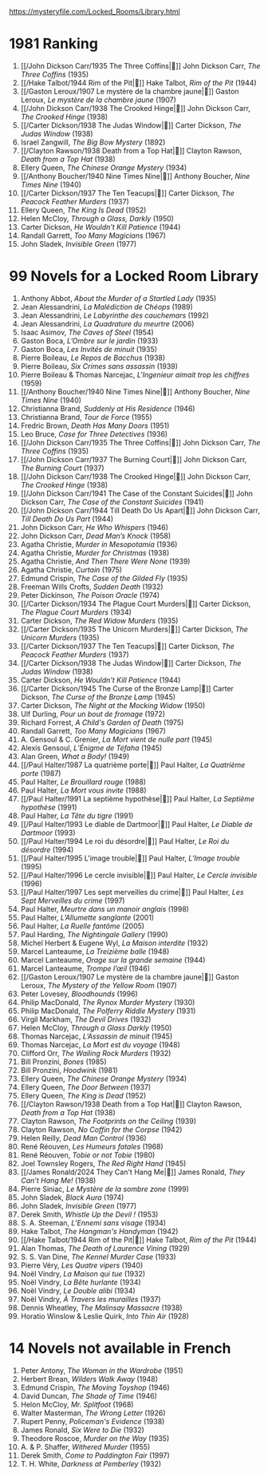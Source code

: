 https://mysteryfile.com/Locked_Rooms/Library.html

# 1981 Ranking

1. [[/John Dickson Carr/1935 The Three Coffins|📖]] John Dickson Carr, <i>The Three Coffins</i> (1935)
2. [[/Hake Talbot/1944 Rim of the Pit|📖]] Hake Talbot, <i>Rim of the Pit</i> (1944)
3. [[/Gaston Leroux/1907 Le mystère de la chambre jaune|📖]] Gaston Leroux, <i>Le mystère de la chambre jaune</i> (1907)
4. [[/John Dickson Carr/1938 The Crooked Hinge|📖]] John Dickson Carr, <i>The Crooked Hinge</i> (1938)
5. [[/Carter Dickson/1938 The Judas Window|📖]] Carter Dickson, <i>The Judas Window</i> (1938)
6. Israel Zangwill, <i>The Big Bow Mystery</i> (1892)
7. [[/Clayton Rawson/1938 Death from a Top Hat|📖]] Clayton Rawson, <i>Death from a Top Hat</i> (1938)
8. Ellery Queen, <i>The Chinese Orange Mystery</i> (1934)
9. [[/Anthony Boucher/1940 Nine Times Nine|📖]] Anthony Boucher, <i>Nine Times Nine</i> (1940)
10. [[/Carter Dickson/1937 The Ten Teacups|📖]] Carter Dickson, <i>The Peacock Feather Murders</i> (1937)
11. Ellery Queen, <i>The King Is Dead</i> (1952)
12. Helen McCloy, <i>Through a Glass, Darkly</i> (1950)
13. Carter Dickson, <i>He Wouldn't Kill Patience</i> (1944)
14. Randall Garrett, <i>Too Many Magicians</i> (1967)
15. John Sladek, <i>Invisible Green</i> (1977)

# 99 Novels for a Locked Room Library

1. Anthony Abbot, <i>About the Murder of a Startled Lady</i> (1935)
2. Jean Alessandrini, <i>La Malédiction de Chéops</i> (1989)
3. Jean Alessandrini, <i>Le Labyrinthe des cauchemars</i> (1992)
4. Jean Alessandrini, <i>La Quadrature du meurtre</i> (2006)
5. Isaac Asimov, <i>The Caves of Steel</i> (1954)
6. Gaston Boca, <i>L’Ombre sur le jardin</i> (1933)
7. Gaston Boca, <i>Les Invités de minuit</i> (1935)
8. Pierre Boileau, <i>Le Repos de Bacchus</i> (1938)
9. Pierre Boileau, <i>Six Crimes sans assassin</i> (1939)
10. Pierre Boileau & Thomas Narcejac, <i>L'Ingenieur aimait trop les chiffres</i> (1959)
11. [[/Anthony Boucher/1940 Nine Times Nine|📖]] Anthony Boucher, <i>Nine Times Nine</i> (1940)
12. Christianna Brand, <i>Suddenly at His Residence</i> (1946)
13. Christianna Brand, <i>Tour de Force</i> (1955)
14. Fredric Brown, <i>Death Has Many Doors</i> (1951)
15. Leo Bruce, <i>Case for Three Detectives</i> (1936)
16. [[/John Dickson Carr/1935 The Three Coffins|📖]] John Dickson Carr, <i>The Three Coffins</i> (1935)
17. [[/John Dickson Carr/1937 The Burning Court|📖]] John Dickson Carr, <i>The Burning Court</i> (1937)
18. [[/John Dickson Carr/1938 The Crooked Hinge|📖]] John Dickson Carr, <i>The Crooked Hinge</i> (1938)
19. [[/John Dickson Carr/1941 The Case of the Constant Suicides|📖]] John Dickson Carr, <i>The Case of the Constant Suicides</i> (1941)
20. [[/John Dickson Carr/1944 Till Death Do Us Apart|📖]] John Dickson Carr, <i>Till Death Do Us Part</i> (1944)
21. John Dickson Carr, <i>He Who Whispers</i> (1946)
22. John Dickson Carr, <i>Dead Man’s Knock</i> (1958)
23. Agatha Christie, <i>Murder in Mesopotamia</i> (1936)
24. Agatha Christie, <i>Murder for Christmas</i> (1938)
25. Agatha Christie, <i>And Then There Were None</i> (1939)
26. Agatha Christie, <i>Curtain</i> (1975)
27. Edmund Crispin, <i>The Case of the Gilded Fly</i> (1935)
28. Freeman Wills Crofts, <i>Sudden Death</i> (1932)
29. Peter Dickinson, <i>The Poison Oracle</i> (1974)
30. [[/Carter Dickson/1934 The Plague Court Murders|📖]] Carter Dickson, <i>The Plague Court Murders</i> (1934)
31. Carter Dickson, <i>The Red Widow Murders</i> (1935)
32. [[/Carter Dickson/1935 The Unicorn Murders|📖]] Carter Dickson, <i>The Unicorn Murders</i> (1935)
33. [[/Carter Dickson/1937 The Ten Teacups|📖]] Carter Dickson, <i>The Peacock Feather Murders</i> (1937)
34. [[/Carter Dickson/1938 The Judas Window|📖]] Carter Dickson, <i>The Judas Window</i> (1938)
35. Carter Dickson, <i>He Wouldn't Kill Patience</i> (1944)
36. [[/Carter Dickson/1945 The Curse of the Bronze Lamp|📖]] Carter Dickson, <i>The Curse of the Bronze Lamp</i> (1945)
37. Carter Dickson, <i>The Night at the Mocking Widow</i> (1950)
38. Ulf Durling, <i>Pour un bout de fromage</i> (1972)
39. Richard Forrest, <i>A Child's Garden of Death</i> (1975)
40. Randall Garrett, <i>Too Many Magicians</i> (1967)
41. A. Gensoul & C. Grenier, <i>La Mort vient de nulle part</i> (1945)
42. Alexis Gensoul, <i>L’Énigme de Téfaha</i> (1945)
43. Alan Green, <i>What a Body!</i> (1949)
44. [[/Paul Halter/1987 La quatrième porte|📖]] Paul Halter, <i>La Quatrième porte</i> (1987)
45. Paul Halter, <i>Le Brouillard rouge</i> (1988)
46. Paul Halter, <i>La Mort vous invite</i> (1988)
47. [[/Paul Halter/1991 La septième hypothèse|📖]] Paul Halter, <i>La Septième hypothèse</i> (1991)
48. Paul Halter, <i>La Tête du tigre</i> (1991)
49. [[/Paul Halter/1993 Le diable de Dartmoor|📖]] Paul Halter, <i>Le Diable de Dartmoor</i> (1993)
50. [[/Paul Halter/1994 Le roi du désordre|📖]] Paul Halter, <i>Le Roi du désordre</i> (1994)
51. [[/Paul Halter/1995 L'image trouble|📖]] Paul Halter, <i>L’Image trouble</i> (1995)
52. [[/Paul Halter/1996 Le cercle invisible|📖]] Paul Halter, <i>Le Cercle invisible</i> (1996)
53. [[/Paul Halter/1997 Les sept merveilles du crime|📖]] Paul Halter, <i>Les Sept Merveilles du crime</i> (1997)
54. Paul Halter, <i>Meurtre dans un manoir anglais</i> (1998)
55. Paul Halter, <i>L’Allumette sanglante</i> (2001)
56. Paul Halter, <i>La Ruelle fantôme</i> (2005)
57. Paul Harding, <i>The Nightingale Gallery</i> (1990)
58. Michel Herbert & Eugene Wyl, <i>La Maison interdite</i> (1932)
59. Marcel Lanteaume, <i>La Treizième balle</i> (1948)
60. Marcel Lanteaume, <i>Orage sur la grande semaine</i> (1944)
61. Marcel Lanteaume, <i>Trompe l’œil</i> (1946)
62. [[/Gaston Leroux/1907 Le mystère de la chambre jaune|📖]] Gaston Leroux, <i>The Mystery of the Yellow Room</i> (1907)
63. Peter Lovesey, <i>Bloodhounds</i> (1996)
64. Philip MacDonald, <i>The Rynox Murder Mystery</i> (1930)
65. Philip MacDonald, <i>The Polferry Riddle Mystery</i> (1931)
66. Virgil Markham, <i>The Devil Drives</i> (1932)
67. Helen McCloy, <i>Through a Glass Darkly</i> (1950)
68. Thomas Narcejac, <i>L’Assassin de minuit</i> (1945)
69. Thomas Narcejac, <i>La Mort est du voyage</i> (1948)
70. Clifford Orr, <i>The Wailing Rock Murders</i> (1932)
71. Bill Pronzini, <i>Bones</i> (1985)
72. Bill Pronzini, <i>Hoodwink</i> (1981)
73. Ellery Queen, <i>The Chinese Orange Mystery</i> (1934)
74. Ellery Queen, <i>The Door Between</i> (1937)
75. Ellery Queen, <i>The King is Dead</i> (1952)
76. [[/Clayton Rawson/1938 Death from a Top Hat|📖]] Clayton Rawson, <i>Death from a Top Hat</i> (1938)
77. Clayton Rawson, <i>The Footprints on the Ceiling</i> (1939)
78. Clayton Rawson, <i>No Coffin for the Corpse</i> (1942)
79. Helen Reilly, <i>Dead Man Control</i> (1936)
80. René Réouven, <i>Les Humeurs fatales</i> (1968)
81. René Réouven, <i>Tobie or not Tobie</i> (1980)
82. Joel Townsley Rogers, <i>The Red Right Hand</i> (1945)
83. [[/James Ronald/2024 They Can't Hang Me|📖]] James Ronald, <i>They Can’t Hang Me!</i> (1938)
84. Pierre Siniac, <i>Le Mystère de la sombre zone</i> (1999)
85. John Sladek, <i>Black Aura</i> (1974)
86. John Sladek, <i>Invisible Green</i> (1977)
87. Derek Smith, <i>Whistle Up the Devil !</i> (1953)
88. S. A. Steeman, <i>L’Ennemi sans visage</i> (1934)
89. Hake Talbot, <i>The Hangman's Handyman</i> (1942)
90. [[/Hake Talbot/1944 Rim of the Pit|📖]] Hake Talbot, <i>Rim of the Pit</i> (1944)
91. Alan Thomas, <i>The Death of Laurence Vining</i> (1929)
92. S. S. Van Dine, <i>The Kennel Murder Case</i> (1933)
93. Pierre Véry, <i>Les Quatre vipers</i> (1940)
94. Noël Vindry, <i>La Maison qui tue</i> (1932)
95. Noël Vindry, <i>La Bête hurlante</i> (1934)
96. Noël Vindry, <i>Le Double alibi</i> (1934)
97. Noël Vindry, <i>À Travers les murailles</i> (1937)
98. Dennis Wheatley, <i>The Malinsay Massacre</i> (1938)
99. Horatio Winslow & Leslie Quirk, <i>Into Thin Air</i> (1928)

# 14 Novels not available in French

1. Peter Antony, <i>The Woman in the Wardrobe</i> (1951)
2. Herbert Brean, <i>Wilders Walk Away</i> (1948)
3. Edmund Crispin, <i>The Moving Toyshop</i> (1946)
4. David Duncan, <i>The Shade of Time</i> (1946)
5. Helon McCloy, <i>Mr. Splitfoot</i> (1968)
6. Walter Masterman, <i>The Wrong Letter</i> (1926)
7. Rupert Penny, <i>Policeman's Evidence</i> (1938)
8. James Ronald, <i>Six Were to Die</i> (1932)
9. Theodore Roscoe, <i>Murder on the Way</i> (1935)
10. A. & P. Shaffer, <i>Withered Murder</i> (1955)
11. Derek Smith, <i>Come to Paddington Fair</i> (1997)
12. T. H. White, <i>Darkness at Pemberley</i> (1932)
